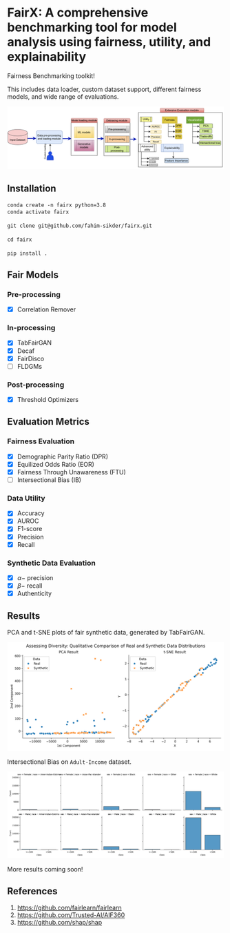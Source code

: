 # FairX: A comprehensive benchmarking tool for model analysis using fairness, utility, and explainability

Fairness Benchmarking toolkit!

This includes data loader, custom dataset support, different fairness models, and wide range of evaluations. 

![FairX](fig/fairx-extended.png)


## Installation

```terminal
conda create -n fairx python=3.8
conda activate fairx

git clone git@github.com/fahim-sikder/fairx.git

cd fairx

pip install .
```


## Fair Models
### Pre-processing

- [x] Correlation Remover

### In-processing

- [x] TabFairGAN
- [x] Decaf
- [x] FairDisco
- [ ] FLDGMs
### Post-processing

- [x] Threshold Optimizers

## Evaluation Metrics

### Fairness Evaluation

- [x] Demographic Parity Ratio (DPR)
- [x] Equilized Odds Ratio (EOR)
- [x] Fairness Through Unawareness (FTU)
- [ ] Intersectional Bias (IB)

### Data Utility

- [x] Accuracy
- [x] AUROC
- [x] F1-score
- [x] Precision
- [x] Recall

### Synthetic Data Evaluation

- [x] $\alpha-$ precision
- [x] $\beta-$ recall
- [x] Authenticity

## Results

PCA and t-SNE plots of fair synthetic data, generated by TabFairGAN.

![PCA and t-SNE Plots](fig/tsne.png)

Intersectional Bias on `Adult-Income` dataset.

![Intersectional Bias](fig/ib.png)

More results coming soon!

## References

1. https://github.com/fairlearn/fairlearn
2. https://github.com/Trusted-AI/AIF360
3. https://github.com/shap/shap